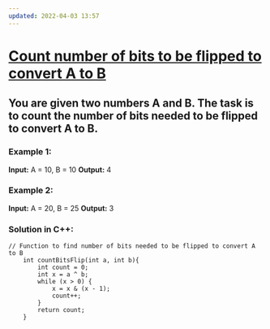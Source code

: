 ```yaml
---
updated: 2022-04-03 13:57
---
```

# [Count number of bits to be flipped to convert A to B ](https://practice.geeksforgeeks.org/problems/bit-difference-1587115620/1)
## You are given two numbers A and B. The task is to count the number of bits needed to be flipped to convert A to B.
### Example 1:
**Input:**
A = 10, B = 10
**Output:**
4

### Example 2:
**Input:**
A = 20, B = 25
**Output:**
3

### Solution in C++:
```      
// Function to find number of bits needed to be flipped to convert A to B
    int countBitsFlip(int a, int b){
        int count = 0;
		int x = a ^ b;
		while (x > 0) {
			x = x & (x - 1);
			count++;
		}
		return count;  
    }
```